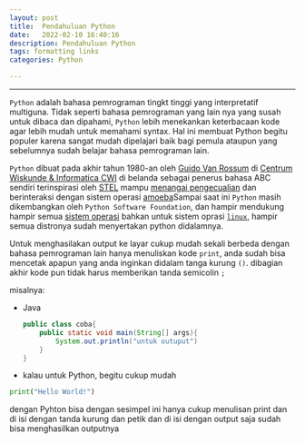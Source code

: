 ```yaml
---
layout: post
title:  Pendahuluan Python
date:   2022-02-10 16:40:16
description: Pendahuluan Python
tags: formatting links
categories: Python

---
```


***

`Python` adalah bahasa pemrograman tingkt tinggi yang interpretatif multiguna. Tidak seperti bahasa pemrograman yang lain nya yang susah untuk dibaca dan dipahami, `Python` lebih menekankan keterbacaan kode agar lebih mudah untuk memahami syntax. Hal ini membuat Python begitu populer karena sangat mudah dipelajari baik bagi pemula ataupun yang sebelumnya sudah belajar bahasa pemrograman lain.

`Python` dibuat pada akhir tahun 1980-an oleh [Guido Van Rossum](https://id.wikipedia.org/wiki/Guido_van_Rossum) di [Centrum Wiskunde & Informatica CWI](https://id.wikipedia.org/wiki/Centrum_Wiskunde_%26_Informatica) di belanda sebagai penerus bahasa ABC sendiri terinspirasi oleh [STEL](https://id.wikipedia.org/wiki/SETL) mampu [menangai pengecualian](https://id.wikipedia.org/wiki/Penanganan_pengecualian) dan berinteraksi dengan sistem operasi [amoeba]()Sampai saat ini `Python` masih dikembangkan oleh `Python Software Foundation`, dan hampir mendukung hampir semua [sistem operasi](https://id.wikipedia.org/wiki/Sistem_operasi) bahkan untuk sistem oprasi [`linux`](https://id.wikipedia.org/wiki/Linux), hampir semua distronya sudah menyertakan python didalamnya.

Untuk menghasilakan output ke layar cukup mudah sekali berbeda dengan bahasa pemrograman lain
hanya menuliskan kode `print`, anda sudah bisa mencetak apapun yang anda inginkan didalam tanga kurung `()`. dibagian akhir kode pun tidak harus memberikan tanda semicolin `;`

 misalnya:
* Java
  ```java
  public class coba{
      public static void main(String[] args){
          System.out.println("untuk outuput")
      }
  }
  ```
* kalau untuk Python, begitu cukup mudah
```python
print("Hello World!")
```
dengan Pyhton bisa dengan sesimpel ini hanya cukup menulisan print dan di isi dengan tanda kurung dan petik dan di isi dengan output saja sudah bisa menghasilkan outputnya